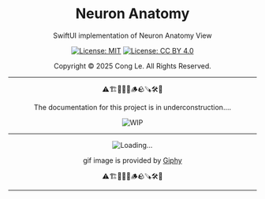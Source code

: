 
<div align="center">
	<h1>
		<strong>Neuron Anatomy</strong>
	</h1>
    <p>SwiftUI implementation of Neuron Anatomy View</p>
	
[![License: MIT](https://img.shields.io/badge/License-MIT-yellow.svg)](LICENSE) [![License: CC BY 4.0](https://licensebuttons.net/l/by/4.0/88x31.png)](LICENSE-CC-BY)

Copyright © 2025 Cong Le. All Rights Reserved.

 
</div>



---

<div align="center">
	
⚠️🏗️🚧🦺🧱🪵🪨🪚🛠️👷

The documentation for this project is in underconstruction....


![WIP](https://media0.giphy.com/media/v1.Y2lkPTc5MGI3NjExMm5ic3l0czltejBxMG9sYm5zdzY0cTE4OWwzeHl1Y2RpNTd5NHJhMiZlcD12MV9pbnRlcm5hbF9naWZfYnlfaWQmY3Q9Zw/RhGhED0aSeUUQSfH76/giphy.gif)

---


![Loading...](https://media1.giphy.com/media/v1.Y2lkPTc5MGI3NjExb3F0eTNsbDA3dTNsbTN6ZGE3YjdxNTc0eTVhbng0N29veW16cWRnciZlcD12MV9pbnRlcm5hbF9naWZfYnlfaWQmY3Q9Zw/lbDWSy70KJVRe/giphy.gif)

<!--
https://media3.giphy.com/media/v1.Y2lkPTc5MGI3NjExeHYzZTBkcXhwb2N2OGc2bWp6dW1tcTRyczNkN2w3Y2VxZ2Q2cnFnMCZlcD12MV9pbnRlcm5hbF9naWZfYnlfaWQmY3Q9Zw/4X582kV6LiSv4V9Kya/giphy.gif
-->

gif image is provided by [Giphy](https://giphy.com)

⚠️🏗️🚧🦺🧱🪵🪨🪚🛠️👷
	
</div>

----
